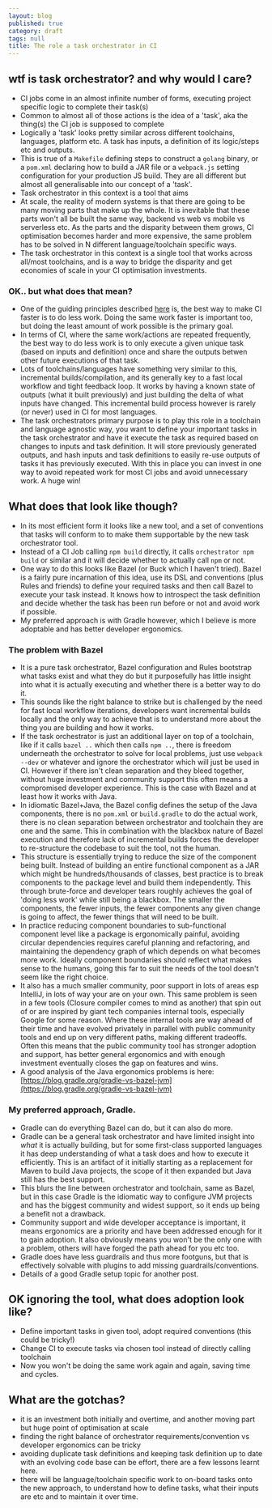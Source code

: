 ```yaml
---
layout: blog
published: true
category: draft
tags: null
title: The role a task orchestrator in CI
---
```


## wtf is task orchestrator? and why would I care?

- CI jobs come in an almost infinite number of forms, executing project specific logic to complete their task(s)
- Common to almost all of those actions is the idea of a 'task', aka the thing(s) the CI job is supposed to complete
- Logically a 'task' looks pretty similar across different toolchains, languages, platform etc. A task has inputs, a definition of its logic/steps etc and outputs.
- This is true of a `Makefile` defining steps to construct a `golang` binary, or a `pom.xml` declaring how to build a JAR file or a `webpack.js` setting configuration for your production JS build. They are all different but almost all generalisable into our concept of a 'task'.
- Task orchestrator in this context is a tool that aims 
- At scale, the reality of modern systems is that there are going to be many moving parts that make up the whole. It is inevitable that these parts won't all be built the same way, backend vs web vs mobile vs serverless etc. As the parts and the disparity between them grows, CI optimisation becomes harder and more expensive, the same problem has to be solved in N different language/toolchain specific ways.
- The task orchestrator in this context is a single tool that works across all/most toolchains, and is a way to bridge the disparity and get economies of scale in your CI optimisation investments.

### OK.. but what does that mean?

- One of the guiding principles described [here]() is, the best way to make CI faster is to do less work. Doing the same work faster is important too, but doing the least amount of work possible is the primary goal.
- In terms of CI, where the same work/actions are repeated frequently, the best way to do less work is to only execute a given unique task (based on inputs and definition) once and share the outputs betwen other future executions of that task.
- Lots of toolchains/languages have something very similar to this, incremental builds/compilation, and its generally key to a fast local workflow and tight feedback loop. It works by having a known state of outputs (what it built previously) and just building the delta of what inputs have changed. This incremental build process however is rarely (or never) used in CI for most languages. 
- The task orchestrators primary purpose is to play this role in a toolchain and language agnostic way, you want to define your important tasks in the task orchestrator and have it execute the task as required based on changes to inputs and task definition. It will store previously generated outputs, and hash inputs and task definitions to easily re-use outputs of tasks it has previously executed. With this in place you can invest in one way to avoid repeated work for most CI jobs and avoid unnecessary work. A huge win!

## What does that look like though?

- In its most efficient form it looks like a new tool, and a set of conventions that tasks will conform to to make them supportable by the new task orchestrator tool.
- Instead of a CI Job calling `npm build` directly, it calls `orchestrator npm build` or similar and it will decide whether to actually call `npm` or not.
- One way to do this looks like Bazel (or Buck which I haven't tried). Bazel is a fairly pure incarnation of this idea, use its DSL and conventions (plus Rules and friends) to define your required tasks and then call Bazel to execute your task instead. It knows how to introspect the task definition and decide whether the task has been run before or not and avoid work if possible.
- My preferred approach is with Gradle however, which I believe is more adoptable and has better developer ergonomics.

### The problem with Bazel

- It is a pure task orchestrator, Bazel configuration and Rules bootstrap what tasks exist and what they do but it purposefully has little insight into what it is actually executing and whether there is a better way to do it.
- This sounds like the right balance to strike but is challenged by the need for fast local workflow iterations, developers want incremental builds locally and the only way to achieve that is to understand more about the thing you are building and how it works.
- If the task orchestrator is just an additional layer on top of a toolchain, like if it calls `bazel ..` which then calls `npm ..`, there is freedom underneath the orchestrator to solve for local problems, just use `webpack --dev` or whatever and ignore the orchestrator which will just be used in CI. However if there isn't clean separation and they bleed together, without huge investment and community support this often means a compromised developer experience. This is the case with Bazel and at least how it works with Java.
- In idiomatic Bazel+Java, the Bazel config defines the setup of the Java components, there is no `pom.xml` or `build.gradle` to do the actual work, there is no clean separation between orchestrator and toolchain they are one and the same. This in combination with the blackbox nature of Bazel execution and therefore lack of incremental builds forces the developer to re-structure the codebase to suit the tool, not the human.
- This structure is essentially trying to reduce the size of the component being built. Instead of building an entire functional component as a JAR which might be hundreds/thousands of classes, best practice is to break components to the package level and build them independently. This through brute-force and developer tears roughly achieves the goal of 'doing less work' while still being a blackbox. The smaller the components, the fewer inputs, the fewer components any given change is going to affect, the fewer things that will need to be built.
- In practice reducing component boundaries to sub-functional component level like a package is ergonomically painful, avoiding circular dependencies requires careful planning and refactoring, and maintaining the dependency graph of which depends on what becomes more work. Ideally component boundaries should reflect what makes sense to the humans, going this far to suit the needs of the tool doesn't seem like the right choice.
- It also has a much smaller community, poor support in lots of areas esp IntelliJ, in lots of way your are on your own. This same problem is seen in a few tools (Closure compiler comes to mind as another) that spin out of or are inspired by giant tech companies internal tools, especially Google for some reason. Where these internal tools are way ahead of their time and have evolved privately in parallel with public community tools and end up on very different paths, making different tradeoffs. Often this means that the public community tool has stronger adoption and support, has better general ergonomics and with enough investment eventually closes the gap on features and wins.
- A good analysis of the Java ergonomics problems is here: [https://blog.gradle.org/gradle-vs-bazel-jvm](https://blog.gradle.org/gradle-vs-bazel-jvm)

### My preferred approach, Gradle.

- Gradle can do everything Bazel can do, but it can also do more.
- Gradle can be a general task orchestrator and have limited insight into _what_ it is actually building, but for some first-class supported languages it has deep understanding of what a task does and how to execute it efficiently. This is an artifact of it initially starting as a replacement for Maven to build Java projects, the scope of it then expanded but Java still has the best support.
- This blurs the line between orchestrator and toolchain, same as Bazel, but in this case Gradle is the idiomatic way to configure JVM projects and has the biggest community and widest support, so it ends up being a benefit not a drawback.
- Community support and wide developer acceptance is important, it means ergonomics are a priority and have been addressed enough for it to gain adoption. It also obviously means you won't be the only one with a problem, others will have forged the path ahead for you etc too.
- Gradle does have less guardrails and thus more footguns, but that is effectively solvable with plugins to add missing guardrails/conventions.
- Details of a good Gradle setup topic for another post.

## OK ignoring the tool, what does adoption look like?

- Define important tasks in given tool, adopt required conventions (this could be tricky!)
- Change CI to execute tasks via chosen tool instead of directly calling toolchain
- Now you won't be doing the same work again and again, saving time and cycles.

## What are the gotchas?

- it is an investment both initially and overtime, and another moving part but huge point of optimisation at scale
- finding the right balance of orchestrator requirements/convention vs developer ergonomics can be tricky
- avoiding duplicate task definitions and keeping task definition up to date with an evolving code base can be effort, there are a few lessons learnt here.
- there will be language/toolchain specific work to on-board tasks onto the new approach, to understand how to define tasks, what their inputs are etc and to maintain it over time.
